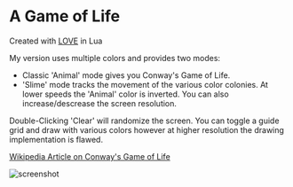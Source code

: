 # A Game of Life
Created with [LOVE](https://love2d.org/) in Lua


My version uses multiple colors and provides two modes:
* Classic 'Animal' mode gives you Conway's Game of Life.
* 'Slime' mode tracks the movement of the various color colonies. At lower speeds the 'Animal' color is inverted.
You can also increase/descrease the screen resolution.



Double-Clicking 'Clear' will randomize the screen. You can toggle a guide grid and draw with various colors however at higher resolution the drawing implementation is flawed.



[Wikipedia Article on Conway's Game of Life](https://en.wikipedia.org/wiki/Conway%27s_Game_of_Life)

![screenshot](https://github.com/jamesrobertcarthew/GameOfLifeLOVE/blob/master/screenshot.png)
